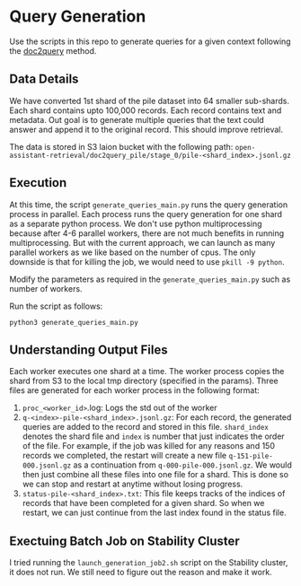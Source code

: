 # Query Generation

Use the scripts in this repo to generate queries for a given context following the [doc2query](https://huggingface.co/doc2query/msmarco-t5-base-v1) method.


## Data Details

We have converted 1st shard of the pile dataset into 64 smaller sub-shards. Each shard contains upto 100,000 records. Each record contains text and metadata. Out goal is to generate multiple queries that the text could answer and append it to the original record. This should improve retrieval.

The data is stored in S3 laion bucket with the following path: `open-assistant-retrieval/doc2query_pile/stage_0/pile-<shard_index>.jsonl.gz`


## Execution

At this time, the script `generate_queries_main.py` runs the query generation process in parallel. Each process runs the query generation for one shard as a separate python process. We don't use python multiprocessing because after 4-6 parallel workers, there are not much benefits in running multiprocessing. But with the current approach, we can launch as many parallel workers as we like based on the number of cpus. The only downside is that for killing the job, we would need to use `pkill -9 python`.


Modify the parameters as required in the `generate_queries_main.py` such as number of workers.


Run the script as follows:
```
python3 generate_queries_main.py
```


## Understanding Output Files


Each worker executes one shard at a time. The worker process copies the shard from S3 to the local tmp directory (specified in the params). Three files are generated for each worker process in the following format:
1. `proc_<worker_id>`.log: Logs the std out of the worker 
2. `q-<index>-pile-<shard_index>.jsonl.gz`: For each record, the generated queries are added to the record and stored in this file. `shard_index` denotes the shard file and `index` is number that just indicates the order of the file. For example, if the job was killed for any reasons and 150 records we completed, the restart will create a new file `q-151-pile-000.jsonl.gz` as a continuation from `q-000-pile-000.jsonl.gz`. We would then just combine all these files into one file for a shard. This is done so we can stop and restart at anytime without losing progress.
3. `status-pile-<shard_index>.txt`: This file keeps tracks of the indices of records that have been completed for a given shard. So when we restart, we can just continue from the last index found in the status file.


## Exectuing Batch Job on Stability Cluster
I tried running the `launch_generation_job2.sh` script on the Stability cluster, it does not run. We still need to figure out the reason and make it work.